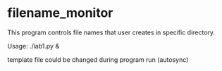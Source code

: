 # filename_monitor
This program controls file names that user creates in specific directory.

Usage:
./lab1.py &

template file could be changed during program run (autosync)
